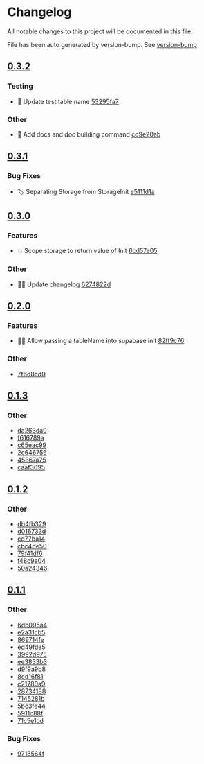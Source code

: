 # Changelog

All notable changes to this project will be documented in this file.

File has been auto generated by version-bump. See
[version-bump](https://deno.land/x/version_bump)
## [0.3.2](https://github.com/ultraxlight/storage/compare/0.3.1..0.3.2)


### Testing

- :wrench: Update test table name
  [53295fa7](https://github.com/ultraxlight/storage/commit/53295fa7865e5e5849e3fd5b81305fe220a4b347)


### Other

- :memo: Add docs and doc building command
  [cd9e20ab](https://github.com/ultraxlight/storage/commit/cd9e20ab73130539b96d14956ee0a7bf658bc308)

## [0.3.1](https://github.com/ultraxlight/storage/compare/0.3.0..0.3.1)

### Bug Fixes

- :label: Separating Storage from StorageInit
  [e5111d1a](https://github.com/ultraxlight/storage/commit/e5111d1af9e8a6cd3e2365bb59b5e847e800259b)

## [0.3.0](https://github.com/ultraxlight/storage/compare/0.2.0..0.3.0)

### Features

- :boom: Scope storage to return value of Init
  [6cd57e05](https://github.com/ultraxlight/storage/commit/6cd57e052560a4424d75be02d1bd2571254368ee)

### Other

- :technologist: Update changelog
  [6274822d](https://github.com/ultraxlight/storage/commit/6274822d4f180fcc97bd984e846a8621e45ae5f5)

## [0.2.0](https://github.com/ultraxlight/storage/compare/0.1.3..0.2.0)

### Features

- :technologist: Allow passing a tableName into supabase init
  [82ff9c76](https://github.com/ultraxlight/storage/commit/82ff9c7602cdc1b3d0cce7957c8b969f523d971d)

### Other

- [7f6d8cd0](https://github.com/ultraxlight/storage/commit/7f6d8cd086b41eda8ca989afa32790842ab8d15b)

## [0.1.3](https://github.com/ultraxlight/storage/compare/0.1.2..0.1.3)

### Other

- [da263da0](https://github.com/ultraxlight/storage/commit/da263da0bc63de9eb1fd638c9297b3404ce01726)
- [f616789a](https://github.com/ultraxlight/storage/commit/f616789a4eb9c0d5e3ad8e2e94188a93ac05f727)
- [c65eac99](https://github.com/ultraxlight/storage/commit/c65eac996c98bf091172f72f84a98ecd1883e68c)
- [2c646756](https://github.com/ultraxlight/storage/commit/2c64675623a6b77c76e7f75f669c64c56d582439)
- [45867a75](https://github.com/ultraxlight/storage/commit/45867a75b4ebc962df1ff1f709c8ee97b57d2afb)
- [caaf3695](https://github.com/ultraxlight/storage/commit/caaf36952590225b08d89393f93512ceb8783fc1)

## [0.1.2](https://github.com/ultraxlight/storage/compare/0.1.1..0.1.2)

### Other

- [db4fb329](https://github.com/ultraxlight/storage/commit/db4fb3299c0b809b272bace3125283ed9374dac1)
- [d016733d](https://github.com/ultraxlight/storage/commit/d016733d6d175502021d1cee2f6702facb9e8ced)
- [cd77ba14](https://github.com/ultraxlight/storage/commit/cd77ba14680ee636934a885e9788e9e098e16b3e)
- [cbc4de50](https://github.com/ultraxlight/storage/commit/cbc4de509dcb3085354c9470d317730cf90cec25)
- [79f41df6](https://github.com/ultraxlight/storage/commit/79f41df6a28821f85cec5dc8c94c52c9f5f78954)
- [f48c9e04](https://github.com/ultraxlight/storage/commit/f48c9e04f0785c7d6c733d1dbf3b2d4c6a43a158)
- [50a24346](https://github.com/ultraxlight/storage/commit/50a24346ab51865ee691277cb138cdcecf5ff3b1)

## [0.1.1](https://github.com/ultraxlight/storage/compare/0.1.0..0.1.1)

### Other

- [6db095a4](https://github.com/ultraxlight/storage/commit/6db095a4da8a653f16acd88e996e609a9922ffbd)
- [e2a31cb5](https://github.com/ultraxlight/storage/commit/e2a31cb59f1ea5e6cfe58968e5eb3eb549e6873a)
- [869714fe](https://github.com/ultraxlight/storage/commit/869714fea21f467ed61c67b2bc03a226b882b6b9)
- [ed49fde5](https://github.com/ultraxlight/storage/commit/ed49fde5b10610f8da3eb47d7410a5463e0f90a4)
- [3992d975](https://github.com/ultraxlight/storage/commit/3992d975bbe9f03927a0c97605e05f4a4e24b55f)
- [ee3833b3](https://github.com/ultraxlight/storage/commit/ee3833b3d064dbaa09afdba30e0368fdb6bd74fb)
- [d9f9a9b8](https://github.com/ultraxlight/storage/commit/d9f9a9b82f49cf78d33b6ea427dfdf350fd2c56a)
- [8cd16f81](https://github.com/ultraxlight/storage/commit/8cd16f81b22da9fa864c041caf2cdd2dcf59e183)
- [c21780a9](https://github.com/ultraxlight/storage/commit/c21780a98abdc6605c6d2640f01f2b7e3f49d1f9)
- [28734188](https://github.com/ultraxlight/storage/commit/28734188d579e43ee1c6f54decdfef4bd96b22f0)
- [7145281b](https://github.com/ultraxlight/storage/commit/7145281b997c1c32766ad356455add8027c7f087)
- [5bc3fe44](https://github.com/ultraxlight/storage/commit/5bc3fe446541b974fd86b20fe1ed3d0f9dfb1e44)
- [5911c88f](https://github.com/ultraxlight/storage/commit/5911c88f6f595a46b51336174852bdfd8f20448a)
- [71c5e1cd](https://github.com/ultraxlight/storage/commit/71c5e1cd450e6863ab85f7a258dcb925d7c4920b)

### Bug Fixes

- [9718564f](https://github.com/ultraxlight/storage/commit/9718564f0ed8abdeace16f098d6ae67f1e0a3568)
